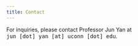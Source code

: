 ```yaml
---
title: Contact
---
```


For inquiries, please contact Professor Jun Yan at <br /><tt>jun [dot]
yan [at] uconn [dot] edu</tt>.

